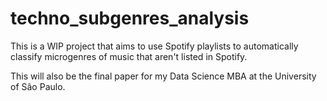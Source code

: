 # techno_subgenres_analysis

This is a WIP project that aims to use Spotify playlists to automatically classify microgenres of music that aren't listed in Spotify.

This will also be the final paper for my Data Science MBA at the University of São Paulo.
